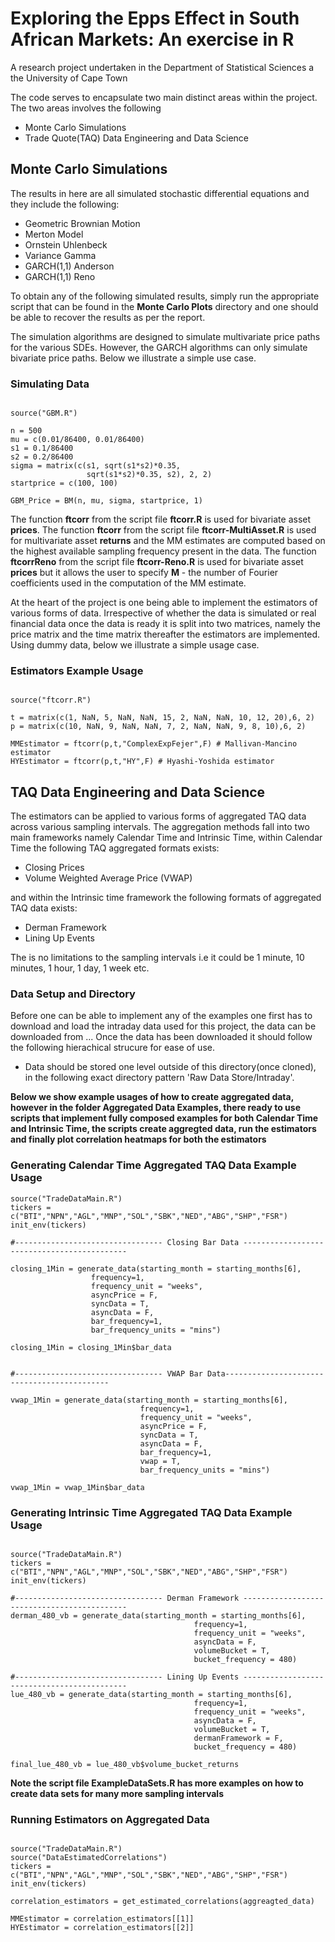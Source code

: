 # Exploring the Epps Effect in South African Markets: An exercise in R

 A research project undertaken in the Department of Statistical Sciences a the University of Cape Town

The code serves to encapsulate two main distinct areas within the project. The two areas involves the following

- Monte Carlo Simulations
- Trade Quote(TAQ) Data Engineering and Data Science


## Monte Carlo Simulations

The results in here are all simulated stochastic differential equations and they include the following: 

- Geometric Brownian Motion
- Merton Model
- Ornstein Uhlenbeck
- Variance Gamma
- GARCH(1,1) Anderson
- GARCH(1,1) Reno

To obtain any of the following simulated results, simply run the appropriate script that can be found in the **Monte Carlo Plots** directory and one should be able to recover the results as per the report. 

The simulation algorithms are designed to simulate multivariate price paths for the various SDEs. However, the GARCH algorithms can only simulate bivariate price paths. Below we illustrate a simple use case.

### Simulating Data

```{.r}

source("GBM.R")

n = 500
mu = c(0.01/86400, 0.01/86400)
s1 = 0.1/86400
s2 = 0.2/86400
sigma = matrix(c(s1, sqrt(s1*s2)*0.35,
                 sqrt(s1*s2)*0.35, s2), 2, 2)
startprice = c(100, 100)

GBM_Price = BM(n, mu, sigma, startprice, 1)

```

The function **ftcorr** from the script file **ftcorr.R** is used for bivariate asset **prices**. The function **ftcorr** from the script file **ftcorr-MultiAsset.R** is used for multivariate asset **returns** and the MM estimates are computed based on the highest available sampling frequency present in the data. The function **ftcorrReno** from the script file **ftcorr-Reno.R** is used for bivariate asset **prices** but it allows the user to specify **M** - the number of Fourier coefficients used in the computation of the MM estimate.

At the heart of the project is one being able to implement the estimators of various forms of data. Irrespective of whether the data is simulated or real financial data once the data is ready it is split into two matrices, namely the price matrix and the time matrix thereafter the estimators are implemented. Using dummy data, below we illustrate a simple usage case.


### Estimators Example Usage 

```{.r}

source("ftcorr.R")

t = matrix(c(1, NaN, 5, NaN, NaN, 15, 2, NaN, NaN, 10, 12, 20),6, 2)
p = matrix(c(10, NaN, 9, NaN, NaN, 7, 2, NaN, NaN, 9, 8, 10),6, 2)

MMEstimator = ftcorr(p,t,"ComplexExpFejer",F) # Mallivan-Mancino estimator 
HYEstimator = ftcorr(p,t,"HY",F) # Hyashi-Yoshida estimator

```


## TAQ Data Engineering and Data Science

The estimators can be applied to various forms of aggregated TAQ data across various sampling intervals. The aggregation methods fall into two main frameworks namely Calendar Time and Intrinsic Time, within Calendar Time the following TAQ aggregated formats exists:

- Closing Prices 
- Volume Weighted Average Price (VWAP)

and within the Intrinsic time framework the following formats of aggregated TAQ data exists:

- Derman Framework
- Lining Up Events

The is no limitations to the sampling intervals i.e it could be 1 minute, 10 minutes, 1 hour, 1 day, 1 week etc.

### Data Setup and Directory

Before one can be able to implement any of the examples one first has to download and load the intraday data used for this project, the data can be downloaded from ... Once the data has been downloaded it should follow the following hierachical strucure for ease of use.

- Data should be stored one level outside of this directory(once cloned), in the following exact directory pattern 'Raw Data Store/Intraday'.


**Below we show example usages of how to create aggregated data, however in the folder Aggregated Data Examples, there ready to use scripts that implement fully composed examples for both Calendar Time and Intrinsic Time, the scripts create aggregted data, run the estimators and finally plot correlation heatmaps for both the estimators**


### Generating Calendar Time Aggregated TAQ Data Example Usage

```{.r}
source("TradeDataMain.R")
tickers = c("BTI","NPN","AGL","MNP","SOL","SBK","NED","ABG","SHP","FSR") 
init_env(tickers)

#--------------------------------- Closing Bar Data --------------------------------------------

closing_1Min = generate_data(starting_month = starting_months[6], 
                  frequency=1,
                  frequency_unit = "weeks", 
                  asyncPrice = F,
                  syncData = T, 
                  asyncData = F,
                  bar_frequency=1,
                  bar_frequency_units = "mins")

closing_1Min = closing_1Min$bar_data


#--------------------------------- VWAP Bar Data--------------------------------------------

vwap_1Min = generate_data(starting_month = starting_months[6], 
                             frequency=1,
                             frequency_unit = "weeks", 
                             asyncPrice = F,
                             syncData = T, 
                             asyncData = F,
                             bar_frequency=1,
                             vwap = T,
                             bar_frequency_units = "mins")

vwap_1Min = vwap_1Min$bar_data
```

### Generating Intrinsic Time Aggregated TAQ Data Example Usage

```{.r}

source("TradeDataMain.R")
tickers = c("BTI","NPN","AGL","MNP","SOL","SBK","NED","ABG","SHP","FSR") 
init_env(tickers)

#--------------------------------- Derman Framework --------------------------------------------
derman_480_vb = generate_data(starting_month = starting_months[6], 
                                         frequency=1,
                                         frequency_unit = "weeks", 
                                         asyncData = F,
                                         volumeBucket = T,
                                         bucket_frequency = 480)
                                         
#--------------------------------- Lining Up Events --------------------------------------------                                         
lue_480_vb = generate_data(starting_month = starting_months[6], 
                                         frequency=1,
                                         frequency_unit = "weeks", 
                                         asyncData = F,
                                         volumeBucket = T,
                                         dermanFramework = F,
                                         bucket_frequency = 480)
                                         
final_lue_480_vb = lue_480_vb$volume_bucket_returns 

```

**Note the script file ExampleDataSets.R has more examples on how to create data sets for many more sampling intervals**


### Running Estimators on Aggregated Data

```{.r}

source("TradeDataMain.R")
source("DataEstimatedCorrelations")
tickers = c("BTI","NPN","AGL","MNP","SOL","SBK","NED","ABG","SHP","FSR") 
init_env(tickers)

correlation_estimators = get_estimated_correlations(aggreagted_data)

MMEstimator = correlation_estimators[[1]]
HYEstimator = correlation_estimators[[2]]

```

